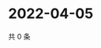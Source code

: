 # 2022-04-05

共 0 条

<!-- BEGIN WEIBO -->
<!-- 最后更新时间 Tue Apr 05 2022 01:24:42 GMT+0800 (China Standard Time) -->

<!-- END WEIBO -->
